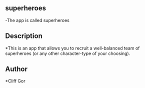 ## superheroes
-The app is called superheroes

## Description
*This is an app that allows you to recruit a well-balanced team of superheroes (or any other character-type of your choosing).

## Author
*Cliff Gor
